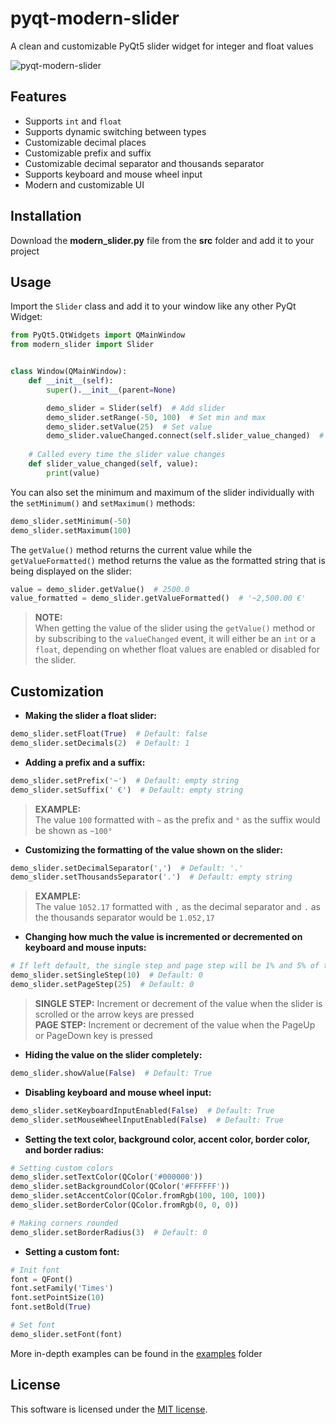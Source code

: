 # pyqt-modern-slider
A clean and customizable PyQt5 slider widget for integer and float values

![pyqt-modern-slider](https://github.com/niklashenning/pyqt-modern-slider/assets/58544929/b741e06c-1efa-44c8-8c7e-e35ca1c0f348)

## Features
* Supports `int` and `float`
* Supports dynamic switching between types
* Customizable decimal places
* Customizable prefix and suffix
* Customizable decimal separator and thousands separator
* Supports keyboard and mouse wheel input
* Modern and customizable UI

## Installation
Download the **modern_slider.py** file from the **src** folder and add it to your project

## Usage
Import the `Slider` class and add it to your window like any other PyQt Widget:
```python
from PyQt5.QtWidgets import QMainWindow
from modern_slider import Slider


class Window(QMainWindow):
    def __init__(self):
        super().__init__(parent=None)

        demo_slider = Slider(self)  # Add slider
        demo_slider.setRange(-50, 100)  # Set min and max
        demo_slider.setValue(25)  # Set value
        demo_slider.valueChanged.connect(self.slider_value_changed)  # Connect change event
    
    # Called every time the slider value changes
    def slider_value_changed(self, value):
        print(value)
```

You can also set the minimum and maximum of the slider individually with the `setMinimum()` and `setMaximum()` methods:
```python
demo_slider.setMinimum(-50)
demo_slider.setMaximum(100)
```

The `getValue()` method returns the current value while the `getValueFormatted()` method returns the value as the formatted string that is being displayed on the slider:
```python
value = demo_slider.getValue()  # 2500.0
value_formatted = demo_slider.getValueFormatted()  # '~2,500.00 €'
```

> **NOTE:** <br>When getting the value of the slider using the `getValue()` method or by subscribing to the `valueChanged` event, it will either be an `int` or a `float`, depending on whether float values are enabled or disabled for the slider.

## Customization

* **Making the slider a float slider:**
```python
demo_slider.setFloat(True)  # Default: false
demo_slider.setDecimals(2)  # Default: 1
```

* **Adding a prefix and a suffix:**
```python
demo_slider.setPrefix('~')  # Default: empty string
demo_slider.setSuffix(' €')  # Default: empty string
```

> **EXAMPLE:** <br>The value `100` formatted with `~` as the prefix and `°` as the suffix would be shown as `~100°`


* **Customizing the formatting of the value shown on the slider:**
```python
demo_slider.setDecimalSeparator(',')  # Default: '.'
demo_slider.setThousandsSeparator('.')  # Default: empty string
```
> **EXAMPLE:** <br>The value `1052.17` formatted with `,` as the decimal separator and `.` as the thousands separator would be `1.052,17`

* **Changing how much the value is incremented or decremented on keyboard and mouse inputs:**
```python
# If left default, the single step and page step will be 1% and 5% of the slider's value range
demo_slider.setSingleStep(10)  # Default: 0
demo_slider.setPageStep(25)  # Default: 0
```

> **SINGLE STEP:** Increment or decrement of the value when the slider is scrolled or the arrow keys are pressed<br>
> **PAGE STEP:** Increment or decrement of the value when the PageUp or PageDown key is pressed

* **Hiding the value on the slider completely:**
```python
demo_slider.showValue(False)  # Default: True
```

* **Disabling keyboard and mouse wheel input:**
```python
demo_slider.setKeyboardInputEnabled(False)  # Default: True
demo_slider.setMouseWheelInputEnabled(False)  # Default: True
```

* **Setting the text color, background color, accent color, border color, and border radius:**
```python
# Setting custom colors
demo_slider.setTextColor(QColor('#000000'))
demo_slider.setBackgroundColor(QColor('#FFFFFF'))
demo_slider.setAccentColor(QColor.fromRgb(100, 100, 100))
demo_slider.setBorderColor(QColor.fromRgb(0, 0, 0))

# Making corners rounded
demo_slider.setBorderRadius(3)  # Default: 0
```

* **Setting a custom font:**
```python
# Init font
font = QFont()
font.setFamily('Times')
font.setPointSize(10)
font.setBold(True)

# Set font
demo_slider.setFont(font)
```

More in-depth examples can be found in the [examples](examples) folder

## License
This software is licensed under the [MIT license](LICENSE).
